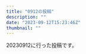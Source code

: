 ```yaml
---
title: "0912の投稿"
description: ""
date: "2023-09-12T15:23:46Z"
thumbnail: ""
---
```

20230912に行った投稿です。
<!--more-->
